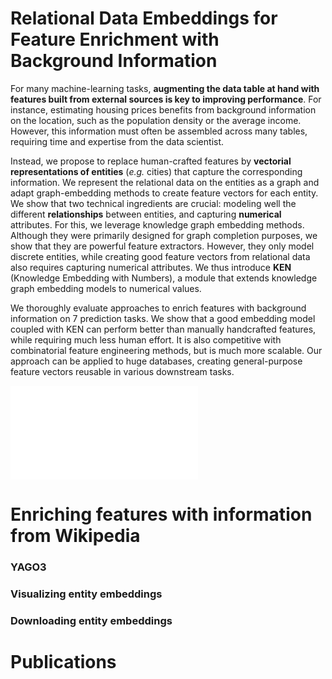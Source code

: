 
# Relational Data Embeddings for Feature Enrichment with Background Information

For many machine-learning tasks, **augmenting the data table at hand with features built from external sources is key to improving performance**. For instance, estimating housing prices benefits from background information on the location, such as the population density or the average income. However, this information must often be assembled across many tables, requiring time and expertise from the data scientist.

Instead, we propose to replace human-crafted features by **vectorial representations of entities** (*e.g.* cities) that capture the corresponding information. We represent the relational data on the entities as a graph and adapt
graph-embedding methods to create feature vectors for each entity. We show that two technical ingredients are crucial: modeling well the different **relationships** between entities, and capturing **numerical** attributes. For this, we leverage knowledge graph embedding methods. Although they were primarily designed for graph completion purposes, we show that they are powerful feature extractors. However, they only model discrete entities, while creating good feature vectors from relational data also requires capturing numerical attributes. We thus introduce **KEN** (Knowledge Embedding with Numbers), a module that extends knowledge graph embedding models to numerical values.

We thoroughly evaluate approaches to enrich features with background information on 7 prediction tasks. We show that a good embedding model coupled with KEN can perform better than manually handcrafted features, while requiring much less human effort. It is also competitive with combinatorial feature engineering methods, but is much more scalable. Our approach can be applied to huge databases, creating general-purpose feature vectors reusable in various downstream tasks.

![embedding_pipeline](/ken_embeddings/assets/figures/embedding_pipeline.pdf)

# Enriching features with information from Wikipedia

### YAGO3

### Visualizing entity embeddings

### Downloading entity embeddings

# Publications

